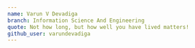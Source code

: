 ```yaml
---
name: Varun V Devadiga
branch: Information Science And Engineering
quote: Not how long, but how well you have lived matters!
github_user: varundevadiga
---
```

